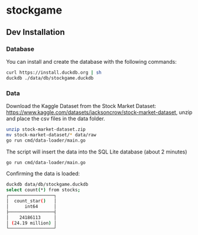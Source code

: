 # stockgame


## Dev Installation

### Database

You can install and create the database with the following commands:

```sh
curl https://install.duckdb.org | sh
duckdb ./data/db/stockgame.duckdb
```

### Data

Download the Kaggle Dataset from the Stock Market Dataset: https://www.kaggle.com/datasets/jacksoncrow/stock-market-dataset, unzip and place the csv files in the data folder.

```sh
unzip stock-market-dataset.zip
mv stock-market-dataset/* data/raw
go run cmd/data-loader/main.go
```

The script will insert the data into the SQL Lite database (about 2 minutes)

```sh
go run cmd/data-loader/main.go
```

Confirming the data is loaded:

```sh
duckdb data/db/stockgame.duckdb
select count(*) from stocks;
┌─────────────────┐
│  count_star()   │
│      int64      │
├─────────────────┤
│    24186113     │
│ (24.19 million) │
└─────────────────┘
```
